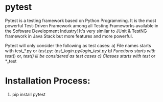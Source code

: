 # pytest
Pytest is a testing framework based on Python Programming. It is the most powerful Test-Driven Framework among all Testing Frameworks available in the Software Development Industry! It's very similar to JUnit & TestNG framework in Java Stack but more features and more powerful.

Pytest will only consider the following as test cases:
a) File names starts with test_*.py or *_test.py: test_login.py/login_test.py
b) Functions starts with test_*() or, *_test() ill be considered as test cases
c) Classes starts with test_* or *_test

# Installation Process:
1. pip install pytest
